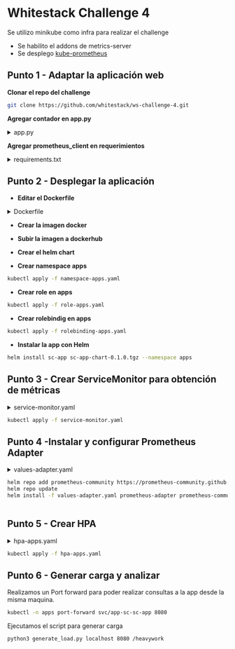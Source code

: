 # Whitestack Challenge 4

Se utilizo minikube como infra para realizar el challenge

- Se habilito el addons de metrics-server
- Se desplego [kube-prometheus](https://github.com/prometheus-operator/kube-prometheus)


## Punto 1 - Adaptar la aplicación web

**Clonar el repo del challenge**

```bash
git clone https://github.com/whitestack/ws-challenge-4.git
```

**Agregar contador en app.py** 

<details>
<summary>app.py</summary>

```python
from bottle import Bottle, request, response
from prometheus_client import start_http_server, Counter, generate_latest, CONTENT_TYPE_LATEST
import threading

# Inicializar el contador de requests
heavywork_requests = Counter('heavywork_requests_total', 'Total number of requests to /heavywork')

app = Bottle()

@app.post('/heavywork')
def heavywork():
    # Incrementar el contador para la ruta /heavywork
    heavywork_requests.inc()
    response.status = 202
    return {"message": "Heavy work started"}

@app.post('/lightwork')
def lightwork():
    return {"message": "Light work done"}

@app.get('/metrics')
def metrics():
    # Exponer las métricas en formato Prometheus
    response.content_type = CONTENT_TYPE_LATEST
    return generate_latest()

def run_metrics_server():
    # Iniciar el servidor HTTP para Prometheus en el puerto 8000
    start_http_server(8000)

if __name__ == "__main__":
    # Iniciar el servidor de métricas en un hilo separado
    metrics_thread = threading.Thread(target=run_metrics_server)
    metrics_thread.start()

    # Iniciar la aplicación Bottle en el puerto 8080
    app.run(host="0.0.0.0", port=8080)

```
</details>

**Agregar prometheus_client en requerimientos** 

<details>

<summary>requirements.txt</summary>

```txt
bottle==0.12.19
prometheus_client==0.14.1
```

</details>


## Punto 2 - Desplegar la aplicación

- **Editar el Dockerfile**

<details>

<summary>Dockerfile</summary>

```Dockerfile
# Usa una imagen base de Python
FROM python:3.9-slim

# Permite que los mensajes de log aparezcan inmediatamente en los logs de Knative
ENV PYTHONUNBUFFERED True

# Define el directorio de la aplicación en el contenedor
ENV APP_HOME /app
WORKDIR $APP_HOME

# Copia el código local al contenedor
COPY . .

# Instala las dependencias de producción
RUN pip install --no-cache-dir -r requirements.txt

# Exponer los puertos necesarios
EXPOSE 8080
EXPOSE 8000

# Comando para iniciar la aplicación Bottle y el servidor de métricas
CMD ["python", "app.py"]
```

</details>

- **Crear la imagen docker** 

- **Subir la imagen a dockerhub**

- **Crear el helm chart**

- **Crear namespace apps**
```bash
kubectl apply -f namespace-apps.yaml
```
- **Crear role en apps**
```bash
kubectl apply -f role-apps.yaml
```
- **Crear rolebindig en apps**
```bash
kubectl apply -f rolebinding-apps.yaml
```
- **Instalar la app con Helm**
```bash
helm install sc-app sc-app-chart-0.1.0.tgz --namespace apps
```

## Punto 3 - Crear ServiceMonitor para obtención de métricas

<details>

<summary>service-monitor.yaml</summary>

```yaml
apiVersion: monitoring.coreos.com/v1
kind: ServiceMonitor
metadata:
  name: sc-app-srv-mon
  namespace: apps
spec:
  endpoints:
  - interval: 30s
    port: metrics
    path: /metrics
  selector:
    matchLabels:
      app: app-sc

```

</details>


```bash
kubectl apply -f service-monitor.yaml
```

## Punto 4 -Instalar y configurar Prometheus Adapter

<details>

<summary>values-adapter.yaml</summary>

```yaml
prometheus:
  url: http://prometheus-operated.monitoring.svc
  port: 9090
 
rules:
   default: false
   custom:
   - seriesQuery: 'heavywork_requests_total'
     resources:
       template: <<.Resource>>
     name:
       matches: "heavywork_requests_total"
       as: "heavywork_requests_total"
     metricsQuery: sum(rate(<<.Series>>{<<.LabelMatchers>>}[1m])) by (<<.GroupBy>>)

```
</details>

```bash
helm repo add prometheus-community https://prometheus-community.github.io/helm-charts
helm repo update
helm install -f values-adapter.yaml prometheus-adapter prometheus-community/prometheus-adapter --namespace apps
 
```

## Punto 5 - Crear HPA

<details>

<summary>hpa-apps.yaml</summary>

```yaml
apiVersion: autoscaling/v2
kind: HorizontalPodAutoscaler
metadata:
  name: sc-apps-hpa
  namespace: apps
spec:
  scaleTargetRef:
    apiVersion: apps/v1
    kind: Deployment
    name: app-sc-sc-app
  minReplicas: 1
  maxReplicas: 5
  metrics:
  - type: Object
    object:
      metric:
        name: heavywork_requests_total
      describedObject:
        apiVersion: v1
        kind: Service
        name: app-sc-sc-app
      target:
        type: Value
        value: "10" # Umbral de 10 peticiones por segundo

```
</details>

```bash
kubectl apply -f hpa-apps.yaml
```

## Punto 6 - Generar carga y analizar

Realizamos un Port forward para poder realizar consultas a la app desde la misma maquina.

```bash
kubectl -n apps port-forward svc/app-sc-sc-app 8080
```
Ejecutamos el script para generar carga

```bash
python3 generate_load.py localhost 8080 /heavywork
```





